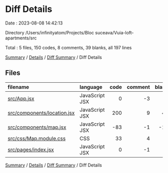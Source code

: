 # Diff Details

Date : 2023-08-08 14:42:13

Directory /Users/infinityatom/Projects/Bloc suceava/Vuia-loft-apartments/src

Total : 5 files,  150 codes, 8 comments, 39 blanks, all 197 lines

[Summary](results.md) / [Details](details.md) / [Diff Summary](diff.md) / Diff Details

## Files
| filename | language | code | comment | blank | total |
| :--- | :--- | ---: | ---: | ---: | ---: |
| [src/App.jsx](/src/App.jsx) | JavaScript JSX | 0 | -3 | 0 | -3 |
| [src/components/location.jsx](/src/components/location.jsx) | JavaScript JSX | 200 | 9 | 45 | 254 |
| [src/components/map.jsx](/src/components/map.jsx) | JavaScript JSX | -83 | -1 | -13 | -97 |
| [src/css/Map.module.css](/src/css/Map.module.css) | CSS | 33 | 4 | 7 | 44 |
| [src/pages/index.jsx](/src/pages/index.jsx) | JavaScript JSX | 0 | -1 | 0 | -1 |

[Summary](results.md) / [Details](details.md) / [Diff Summary](diff.md) / Diff Details